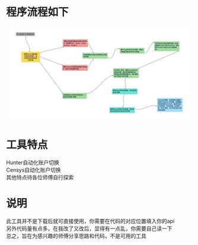 # 程序流程如下
![image](./pic/01.png)

# 工具特点
Hunter自动化账户切换  
Censys自动化账户切换  
其他特点待各位师傅自行探索  

# 说明
此工具并不是下载后就可直接使用，你需要在代码的对应位置填入你的api  
另外代码量有点多，在我改了又改后，显得有一点乱，你需要自己读一下  
总之，旨在为感兴趣的师傅分享思路和代码，不是可用的工具  